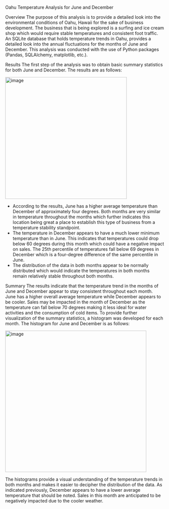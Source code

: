 Oahu Temperature Analysis for June and December

Overview
The purpose of this analysis is to provide a detailed look into the environmental conditions of Oahu, Hawaii for the sake of business development. The business that is being explored is a surfing and ice cream shop which would require stable temperatures and consistent foot traffic. An SQLite database that holds temperature trends in Oahu, provides a detailed look into the annual fluctuations for the months of June and December. This analysis was conducted with the use of Python packages (Pandas, SQLAlchemy, matplotlib, etc.).

Results
The first step of the analysis was to obtain basic summary statistics for both June and December. The results are as follows:

<img width="385" alt="image" src="https://user-images.githubusercontent.com/107585908/184536215-10155440-b3d9-45d3-885d-6e8c0e6778d0.png">

-	According to the results, June has a higher average temperature than December of approximately four degrees. Both months are very similar in temperature throughout the months which further indicates this location being great a place to establish this type of business from a temperature stability standpoint.  
-	The temperature in December appears to have a much lower minimum temperature than in June. This indicates that temperatures could drop below 60 degrees during this month which could have a negative impact on sales. The 25th percentile of temperatures fall below 69 degrees in December which is a four-degree difference of the same percentile in June.
-	The distribution of the data in both months appear to be normally distributed which would indicate the temperatures in both months remain relatively stable throughout both months.     

Summary
The results indicate that the temperature trend in the months of June and December appear to stay consistent throughout each month. June has a higher overall average temperature while December appears to be cooler. Sales may be impacted in the month of December as the temperature can fall below 70 degrees making it less ideal for water activities and the consumption of cold items.
To provide further visualization of the summary statistics, a histogram was developed for each month. The histogram for June and December is as follows:

<img width="447" alt="image" src="https://user-images.githubusercontent.com/107585908/184536236-9a1227f9-cda3-455d-ab6e-472e0006b4bc.png">

The histograms provide a visual understanding of the temperature trends in both months and makes it easier to decipher the distribution of the data. As indicated previously, December appears to have a lower average temperature that should be noted. Sales in this month are anticipated to be negatively impacted due to the cooler weather.  
